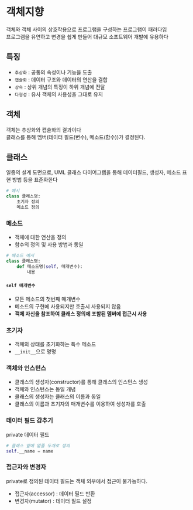 # 객체지향
객체와 객체 사이의 상호작용으로 프로그램을 구성하는 프로그램이 패러다임  
프로그램을 유연하고 변경을 쉽게 만들어 대규모 소프트웨어 개발에 유용하다

## 특징 
- `추상화` : 공통의 속성이나 기능을 도출
- `캡슐화` : 데이터 구조와 데이터의 연산을 결합
- `상속` : 상위 개념의 특징이 하위 개념에 전달
- `다형성` : 유사 객체의 사용성을 그대로 유지

## 객체
객체는 추상화와 캡슐화의 결과이다  
클래스를 통해 멤버(데이터 필드(변수), 메소드(함수))가 결정된다.

## 클래스
일종의 설계 도면으로, UML 클래스 다이어그램을 통해 데이터필드, 생성자, 메소드 표현 방법 등을 표준화한다

``` python
# 예시
class 클래스명:
    초기자 정의
    메소드 정의
```

### 메소드
- 객체에 대한 연산을 정의
- 함수의 정의 및 사용 방법과 동일

``` python
# 메소드 예시
class 클래스명:
    def 메소드명(self, 매개변수):
        내용
```

#### `self 매개변수` 
- 모든 메소드의 첫번째 매개변수
- 메소드의 구현에 사용되지만 호출시 사용되지 않음
- **객체 자신을 참조하여 클래스 정의에 포함된 멤버에 접근시 사용**

### 초기자
- 객체의 상태를 초기화하는 특수 메소드
- `__init__`으로 명명

### 객체와 인스턴스
- 클래스의 생성자(constructor)를 통해 클래스의 인스턴스 생성
- 객체와 인스턴스는 동일 개념
- 클래스의 생성자는 클래스의 이름과 동일
- 클래스의 이름과 초기자의 매개변수를 이용하여 생성자를 호출

### 데이터 필드 감추기
private 데이터 필드
``` python
# 클래스 앞에 밑줄 두개로 정의
self.__name = name
```

### 접근자와 변경자
private로 정의된 데이터 필드는 객체 외부에서 접근이 불가능하다.
- 접근자(accessor) : 데이터 필드 반환
- 변경자(mutator) : 데이터 필드 설정
